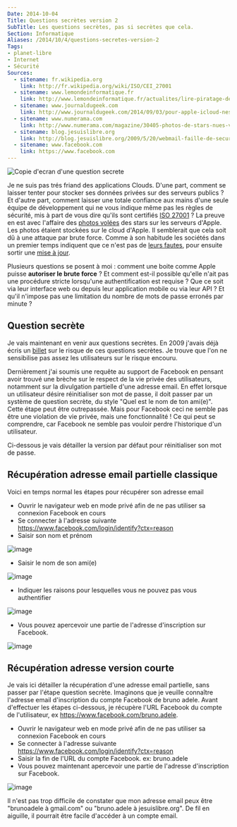 ```yaml
---
Date: 2014-10-04
Title: Questions secrètes version 2
SubTitle: Les questions secrètes, pas si secrètes que cela.
Section: Informatique
Aliases: /2014/10/4/questions-secretes-version-2
Tags:
- planet-libre
- Internet
- Sécurité
Sources:
  - sitename: fr.wikipedia.org
    link: http://fr.wikipedia.org/wiki/ISO/CEI_27001
  - sitename: www.lemondeinformatique.fr
    link: http://www.lemondeinformatique.fr/actualites/lire-piratage-de-icloud-l-attaque-par-force-brute-certainement-utilisee-58479.html
  - sitename: www.journaldugeek.com
    link: http://www.journaldugeek.com/2014/09/03/pour-apple-icloud-nest-pour-rien-dans-la-fuite-des-photos-denudees/
  - sitename: www.numerama.com
    link: http://www.numerama.com/magazine/30405-photos-de-stars-nues-volees-sur-icloud-apple-serait-bien-fautif.html
  - sitename: blog.jesuislibre.org
    link: http://blog.jesuislibre.org/2009/5/20/webmail-faille-de-securite-des-questions-non-secretes/
  - sitename: www.facebook.com
    link: https://www.facebook.com
---
```


![Copie d'ecran d'une question secrete](/img/2014/fb4_vga_palette_crt_effects.png)

Je ne suis pas trés friand des applications Clouds. D'une part, comment se
laisser tenter pour stocker ses données privées sur des serveurs publics ? Et
d'autre part, comment laisser une totale confiance aux mains d'une seule équipe
de développement qui ne vous indique même pas les règles de sécurité, mis à part
de vous dire qu'ils sont certifiés
[ISO 27001](http://fr.wikipedia.org/wiki/ISO/CEI_27001) ? La preuve en est avec
l'affaire des
[photos volées](http://www.lemondeinformatique.fr/actualites/lire-piratage-de-icloud-l-attaque-par-force-brute-certainement-utilisee-58479.html)
des stars sur les serveurs d'Apple. Les photos étaient stockées sur le cloud
d'Apple. Il semblerait que cela soit dû à une attaque par brute force. Comme à
son habitude les sociétés dans un premier temps indiquent que ce n'est pas de
[leurs fautes](http://www.journaldugeek.com/2014/09/03/pour-apple-icloud-nest-pour-rien-dans-la-fuite-des-photos-denudees/),
pour ensuite sortir une
[mise à jour](http://www.numerama.com/magazine/30405-photos-de-stars-nues-volees-sur-icloud-apple-serait-bien-fautif.html).

Plusieurs questions se posent à moi : comment une boite comme Apple puisse
**autoriser le brute force** ? Et comment est-il possible qu'elle n'ait pas une
procédure stricte lorsqu'une authentification est requise ? Que ce soit via leur
interface web ou depuis leur application mobile ou via leur API ? Et qu'il
n'impose pas une limitation du nombre de mots de passe erronés par minute ?

## Question secrète

Je vais maintenant en venir aux questions secrètes. En 2009 j'avais déjà écris
un
[billet](http://blog.jesuislibre.org/2009/5/20/webmail-faille-de-securite-des-questions-non-secretes/)
sur le risque de ces questions secrètes. Je trouve que l'on ne sensibilise pas
assez les utilisateurs sur le risque encouru.

Dernièrement j'ai soumis une requête au support de Facebook en pensant avoir
trouvé une brèche sur le respect de la vie privée des utilisateurs, notamment
sur la divulgation partielle d'une adresse email. En effet lorsque un
utilisateur désire réinitialiser son mot de passe, il doit passer par un système
de question secrète, du style "Quel est le nom de ton ami(e)". Cette étape peut
être outrepassée. Mais pour Facebook ceci ne semble pas être une violation de
vie privée, mais une fonctionnalité ! Ce qui peut se comprendre, car Facebook ne
semble pas vouloir perdre l'historique d'un utilisateur.

Ci-dessous je vais détailler la version par défaut pour réinitialiser son mot de
passe.

## Récupération adresse email partielle classique

Voici en temps normal les étapes pour récupérer son adresse email

- Ouvrir le navigateur web en mode privé afin de ne pas utiliser sa connexion
  Facebook en cours
- Se connecter à l'adresse suivante
  <https://www.facebook.com/login/identify?ctx=reason>
- Saisir son nom et prénom

![image](/img/2014/fb1_vga_palette_crt_effects.png)

- Saisir le nom de son ami(e)

![image](/img/2014/fb2_vga_palette_crt_effects.png)

- Indiquer les raisons pour lesquelles vous ne pouvez pas vous authentifier

![image](/img/2014/fb3_vga_palette_crt_effects.png)

- Vous pouvez apercevoir une partie de l'adresse d'inscription sur Facebook.

![image](/img/2014/fb4_vga_palette_crt_effects.png)

## Récupération adresse version courte

Je vais ici détailler la récupération d'une adresse email partielle, sans passer
par l'étape question secrète. Imaginons que je veuille connaître l'adresse email
d'inscription du compte Facebook de bruno adele. Avant d'effectuer les étapes
ci-dessous, je récupère l'URL Facebook du compte de l'utilisateur, ex
<https://www.facebook.com/bruno.adele>.

- Ouvrir le navigateur web en mode privé afin de ne pas utiliser sa connexion
  Facebook en cours
- Se connecter à l'adresse suivante
  <https://www.facebook.com/login/identify?ctx=reason>
- Saisir la fin de l'URL du compte Facebook. ex: bruno.adele
- Vous pouvez maintenant apercevoir une partie de l'adresse d'inscription sur
  Facebook.

![image](/img/2014/fb4_vga_palette_crt_effects.png)

Il n'est pas trop difficile de constater que mon adresse email peux être
"brunoadele à gmail.com" ou "bruno.adele à jesuislibre.org". De fil en aiguille,
il pourrait être facile d'accéder à un compte email.
